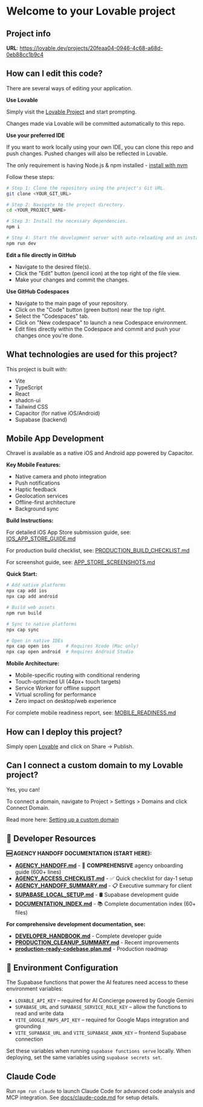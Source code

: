 # Welcome to your Lovable project

## Project info

**URL**: https://lovable.dev/projects/20feaa04-0946-4c68-a68d-0eb88cc1b9c4

## How can I edit this code?

There are several ways of editing your application.

**Use Lovable**

Simply visit the [Lovable Project](https://lovable.dev/projects/20feaa04-0946-4c68-a68d-0eb88cc1b9c4) and start prompting.

Changes made via Lovable will be committed automatically to this repo.

**Use your preferred IDE**

If you want to work locally using your own IDE, you can clone this repo and push changes. Pushed changes will also be reflected in Lovable.

The only requirement is having Node.js & npm installed - [install with nvm](https://github.com/nvm-sh/nvm#installing-and-updating)

Follow these steps:

```sh
# Step 1: Clone the repository using the project's Git URL.
git clone <YOUR_GIT_URL>

# Step 2: Navigate to the project directory.
cd <YOUR_PROJECT_NAME>

# Step 3: Install the necessary dependencies.
npm i

# Step 4: Start the development server with auto-reloading and an instant preview.
npm run dev
```

**Edit a file directly in GitHub**

- Navigate to the desired file(s).
- Click the "Edit" button (pencil icon) at the top right of the file view.
- Make your changes and commit the changes.

**Use GitHub Codespaces**

- Navigate to the main page of your repository.
- Click on the "Code" button (green button) near the top right.
- Select the "Codespaces" tab.
- Click on "New codespace" to launch a new Codespace environment.
- Edit files directly within the Codespace and commit and push your changes once you're done.

## What technologies are used for this project?

This project is built with:

- Vite
- TypeScript
- React
- shadcn-ui
- Tailwind CSS
- Capacitor (for native iOS/Android)
- Supabase (backend)

## Mobile App Development

Chravel is available as a native iOS and Android app powered by Capacitor.

**Key Mobile Features:**
- Native camera and photo integration
- Push notifications
- Haptic feedback
- Geolocation services
- Offline-first architecture
- Background sync

**Build Instructions:**

For detailed iOS App Store submission guide, see: [IOS_APP_STORE_GUIDE.md](IOS_APP_STORE_GUIDE.md)

For production build checklist, see: [PRODUCTION_BUILD_CHECKLIST.md](PRODUCTION_BUILD_CHECKLIST.md)

For screenshot guide, see: [APP_STORE_SCREENSHOTS.md](APP_STORE_SCREENSHOTS.md)

**Quick Start:**
```bash
# Add native platforms
npx cap add ios
npx cap add android

# Build web assets
npm run build

# Sync to native platforms
npx cap sync

# Open in native IDEs
npx cap open ios      # Requires Xcode (Mac only)
npx cap open android  # Requires Android Studio
```

**Mobile Architecture:**
- Mobile-specific routing with conditional rendering
- Touch-optimized UI (44px+ touch targets)
- Service Worker for offline support
- Virtual scrolling for performance
- Zero impact on desktop/web experience

For complete mobile readiness report, see: [MOBILE_READINESS.md](MOBILE_READINESS.md)

## How can I deploy this project?

Simply open [Lovable](https://lovable.dev/projects/20feaa04-0946-4c68-a68d-0eb88cc1b9c4) and click on Share -> Publish.

## Can I connect a custom domain to my Lovable project?

Yes, you can!

To connect a domain, navigate to Project > Settings > Domains and click Connect Domain.

Read more here: [Setting up a custom domain](https://docs.lovable.dev/tips-tricks/custom-domain#step-by-step-guide)

## 🚀 **Developer Resources**

**🆕 AGENCY HANDOFF DOCUMENTATION (START HERE):**
- **[AGENCY_HANDOFF.md](AGENCY_HANDOFF.md)** - 📘 **COMPREHENSIVE** agency onboarding guide (600+ lines)
- **[AGENCY_ACCESS_CHECKLIST.md](AGENCY_ACCESS_CHECKLIST.md)** - ✅ Quick checklist for day-1 setup
- **[AGENCY_HANDOFF_SUMMARY.md](AGENCY_HANDOFF_SUMMARY.md)** - 📋 Executive summary for client
- **[SUPABASE_LOCAL_SETUP.md](SUPABASE_LOCAL_SETUP.md)** - 🛢️ Supabase development guide
- **[DOCUMENTATION_INDEX.md](DOCUMENTATION_INDEX.md)** - 📚 Complete documentation index (60+ files)

**For comprehensive development documentation, see:**
- **[DEVELOPER_HANDBOOK.md](DEVELOPER_HANDBOOK.md)** - Complete developer guide
- **[PRODUCTION_CLEANUP_SUMMARY.md](PRODUCTION_CLEANUP_SUMMARY.md)** - Recent improvements
- **[production-ready-codebase.plan.md](production-ready-codebase.plan.md)** - Production roadmap

## 🔧 **Environment Configuration**

The Supabase functions that power the AI features need access to these environment variables:

- `LOVABLE_API_KEY` – required for AI Concierge powered by Google Gemini
- `SUPABASE_URL` and `SUPABASE_SERVICE_ROLE_KEY` – allow the functions to read and write data
- `VITE_GOOGLE_MAPS_API_KEY` – required for Google Maps integration and grounding
- `VITE_SUPABASE_URL` and `VITE_SUPABASE_ANON_KEY` – frontend Supabase connection

Set these variables when running `supabase functions serve` locally.
When deploying, set the same variables using `supabase secrets set`.

## Claude Code

Run `npm run claude` to launch Claude Code for advanced code analysis and MCP integration. See [docs/claude-code.md](docs/claude-code.md) for setup details.